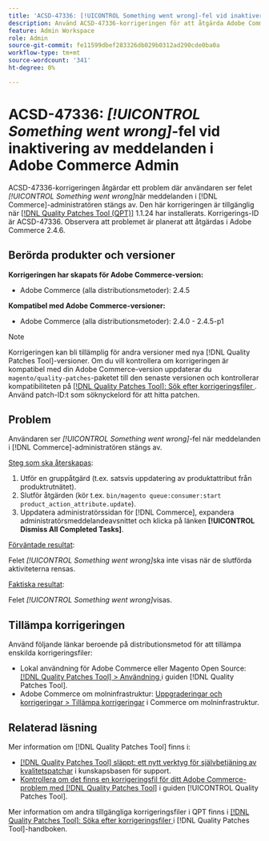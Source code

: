 ```yaml
---
title: 'ACSD-47336: [!UICONTROL Something went wrong]-fel vid inaktivering av meddelanden i Adobe Commerce Admin'
description: Använd ACSD-47336-korrigeringen för att åtgärda Adobe Commerce-problemet där användaren ser [!UICONTROL Something went wrong]-fel när meddelanden i  [!DNL Commerce] administratören stängs av.
feature: Admin Workspace
role: Admin
source-git-commit: fe11599dbef283326db029b0312ad290cde0ba0a
workflow-type: tm+mt
source-wordcount: '341'
ht-degree: 0%

---
```


# ACSD-47336: _[!UICONTROL Something went wrong]_-fel vid inaktivering av meddelanden i Adobe Commerce Admin

ACSD-47336-korrigeringen åtgärdar ett problem där användaren ser felet _[!UICONTROL Something went wrong]_&#x200B;när meddelanden i [!DNL Commerce]-administratören stängs av. Den här korrigeringen är tillgänglig när [[!DNL Quality Patches Tool (QPT)]](https://experienceleague.adobe.com/sv/docs/commerce-knowledge-base/kb/announcements/commerce-announcements/magento-quality-patches-released-new-tool-to-self-serve-quality-patches) 1.1.24 har installerats. Korrigerings-ID är ACSD-47336. Observera att problemet är planerat att åtgärdas i Adobe Commerce 2.4.6.

## Berörda produkter och versioner

**Korrigeringen har skapats för Adobe Commerce-version:**

* Adobe Commerce (alla distributionsmetoder): 2.4.5

**Kompatibel med Adobe Commerce-versioner:**

* Adobe Commerce (alla distributionsmetoder): 2.4.0 - 2.4.5-p1

>[!NOTE]
>
>Korrigeringen kan bli tillämplig för andra versioner med nya [!DNL Quality Patches Tool]-versioner. Om du vill kontrollera om korrigeringen är kompatibel med din Adobe Commerce-version uppdaterar du `magento/quality-patches`-paketet till den senaste versionen och kontrollerar kompatibiliteten på [[!DNL Quality Patches Tool]: Sök efter korrigeringsfiler ](https://experienceleague.adobe.com/tools/commerce-quality-patches/index.html?lang=sv-SE). Använd patch-ID:t som söknyckelord för att hitta patchen.

## Problem

Användaren ser _[!UICONTROL Something went wrong]_-fel när meddelanden i [!DNL Commerce]-administratören stängs av.

<u>Steg som ska återskapas</u>:

1. Utför en gruppåtgärd (t.ex. satsvis uppdatering av produktattribut från produktrutnätet).
1. Slutför åtgärden (kör t.ex. `bin/magento queue:consumer:start product_action_attribute.update`).
1. Uppdatera administratörssidan för [!DNL Commerce], expandera administratörsmeddelandeavsnittet och klicka på länken **[!UICONTROL Dismiss All Completed Tasks]**.

<u>Förväntade resultat</u>:

Felet _[!UICONTROL Something went wrong]_&#x200B;ska inte visas när de slutförda aktiviteterna rensas.

<u>Faktiska resultat</u>:

Felet _[!UICONTROL Something went wrong]_&#x200B;visas.

## Tillämpa korrigeringen

Använd följande länkar beroende på distributionsmetod för att tillämpa enskilda korrigeringsfiler:

* Lokal användning för Adobe Commerce eller Magento Open Source: [[!DNL Quality Patches Tool] > Användning ](/help/tools/quality-patches-tool/usage.md) i guiden [!DNL Quality Patches Tool].
* Adobe Commerce om molninfrastruktur: [Uppgraderingar och korrigeringar > Tillämpa korrigeringar](https://experienceleague.adobe.com/docs/commerce-cloud-service/user-guide/develop/upgrade/apply-patches.html?lang=sv-SE) i Commerce om molninfrastruktur.

## Relaterad läsning

Mer information om [!DNL Quality Patches Tool] finns i:

* [[!DNL Quality Patches Tool] släppt: ett nytt verktyg för självbetjäning av kvalitetspatchar](https://experienceleague.adobe.com/sv/docs/commerce-knowledge-base/kb/announcements/commerce-announcements/magento-quality-patches-released-new-tool-to-self-serve-quality-patches) i kunskapsbasen för support.
* [Kontrollera om det finns en korrigeringsfil för ditt Adobe Commerce-problem med  [!DNL Quality Patches Tool]](/help/tools/quality-patches-tool/patches-available-in-qpt/check-patch-for-magento-issue-with-magento-quality-patches.md) i guiden [!UICONTROL Quality Patches Tool].


Mer information om andra tillgängliga korrigeringsfiler i QPT finns i [[!DNL Quality Patches Tool]: Söka efter korrigeringsfiler ](https://experienceleague.adobe.com/tools/commerce-quality-patches/index.html?lang=sv-SE) i [!DNL Quality Patches Tool]-handboken.
